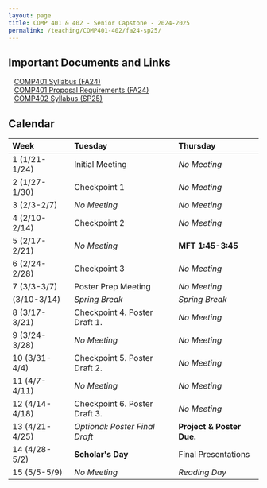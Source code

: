 ```yaml
---
layout: page
title: COMP 401 & 402 - Senior Capstone - 2024-2025
permalink: /teaching/COMP401-402/fa24-sp25/
---
```


## Important Documents and Links 

&nbsp;&nbsp;&nbsp;[COMP401 Syllabus (FA24)](/teaching/COMP401-402/fa24-sp25/comp401-syllabus.pdf) <br>
&nbsp;&nbsp;&nbsp;[COMP401 Proposal Requirements (FA24)](/teaching/COMP401-402/fa24-sp25/comp401-proposal.pdf) <br>
&nbsp;&nbsp;&nbsp;[COMP402 Syllabus (SP25)](/teaching/COMP401-402/fa24-sp25/comp402-syllabus.pdf) 

## Calendar

| Week | Tuesday | Thursday |
| :-- | :-- | :-- | 
| 1 (1/21-1/24)| Initial Meeting   |  *No Meeting*   |
| 2 (1/27-1/30)| Checkpoint 1 | *No Meeting*     |         
| 3 (2/3-2/7)| *No Meeting* | *No Meeting*     |         
| 4 (2/10-2/14)| Checkpoint 2 | *No Meeting* |          
| 5 (2/17-2/21)| *No Meeting* | **MFT 1:45-3:45** |           
| 6 (2/24-2/28)| Checkpoint 3 | *No Meeting*  |           
| 7 (3/3-3/7)| Poster Prep Meeting | *No Meeting*  |           
|  (3/10-3/14)| *Spring Break* |  *Spring Break*   |      
| 8  (3/17-3/21)| Checkpoint 4. Poster Draft 1. | *No Meeting*  |     
| 9 (3/24-3/28)| *No Meeting* | *No Meeting*  |          
| 10 (3/31-4/4)| Checkpoint 5. Poster Draft 2. | *No Meeting*    |          
| 11 (4/7-4/11)| *No Meeting* | *No Meeting*  |           
| 12 (4/14-4/18)| Checkpoint 6. Poster Draft 3.  |  *No Meeting*   |          
| 13 (4/21-4/25)| *Optional: Poster Final Draft* | **Project & Poster Due.**    |          
| 14 (4/28-5/2) | **Scholar's Day** |  Final Presentations   |
| 15 (5/5-5/9)| *No Meeting* | *Reading Day*   | 


